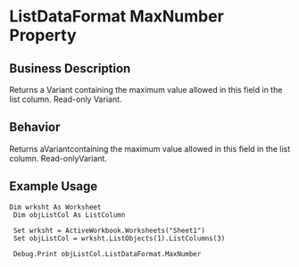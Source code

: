 # ListDataFormat MaxNumber Property

## Business Description
Returns a Variant containing the maximum value allowed in this field in the list column. Read-only Variant.

## Behavior
Returns aVariantcontaining the maximum value allowed in this field in the list column. Read-onlyVariant.

## Example Usage
```vba
Dim wrksht As Worksheet 
 Dim objListCol As ListColumn 
 
 Set wrksht = ActiveWorkbook.Worksheets("Sheet1") 
 Set objListCol = wrksht.ListObjects(1).ListColumns(3) 
 
 Debug.Print objListCol.ListDataFormat.MaxNumber
```